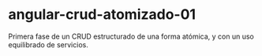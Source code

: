 # angular-crud-atomizado-01
Primera fase de un CRUD estructurado de una forma atómica, y con un uso equilibrado de servicios.
